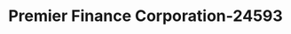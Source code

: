 ---
f_zip-code: 78040
f_state-code: TX
title: Premier Finance Corporation-24593
f_phone: 956-728-0044
f_city-only: Laredo
f_address: 1001 Corpus Christi Street Suite 2 Laredo
f_location-unique-id: '24593'
slug: premier-finance-corporation-24593
updated-on: '2024-05-30T13:46:58.046Z'
created-on: '2024-05-30T13:36:59.803Z'
published-on: '2024-05-30T13:54:32.469Z'
f_city-state: cms/city/laredo-tx.md
f_company: cms/company/premier-finance-corporation.md
f_state: cms/state/texas.md
layout: '[payday-loan].html'
tags: payday-loan
---